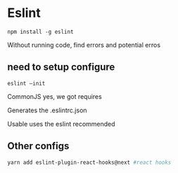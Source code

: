 # Eslint

`npm install -g eslint`

Without running code, find errors and potential erros

## need to setup configure

`eslint —init`

CommonJS yes, we got requires

Generates the .eslintrc.json

Usable uses the eslint recommended 

## Other configs

```bash
yarn add eslint-plugin-react-hooks@next #react hooks
```

